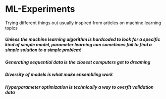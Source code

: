 # ML-Experiments

Trying different things out usually inspired from articles on machine learning topics


##### Unless the machine learning algorithm is hardcoded to look for a specific kind of simple model, parameter learning can sometimes fail to find a simple solution to a simple problem!

##### Generating sequential data is the closest computers get to dreaming

##### Diversity of models is what make ensembling work

##### Hyperparameter optimization is technically a way to overfit validation data
